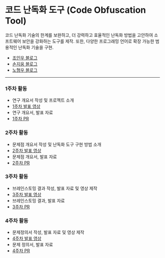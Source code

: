 # 코드 난독화 도구 (Code Obfuscation Tool)

코드 난독화 기술의 한계를 보완하고, 더 강력하고 효율적인 난독화 방법을 고안하여 소프트웨어 보안을 강화하는 도구를 제작. 또한, 다양한 프로그래밍 언어로 확장 가능한 범용적인 난독화 기술을 구현.

- [조인우 블로그](https://joinwoo-blog.tistory.com)
- [손지웅 블로그](https://velog.io/@sonjiwoong/posts)
- [노형우 블로그](https://dmddodmddo.tistory.com/)

---

### 1주차 활동

- 연구 개요서 작성 및 프로젝트 소개
- [1주차 발표 영상](https://youtu.be/dIfNQikINm8)
- 연구 개요서, 발표 자료
- [1주차 PR](https://github.com/Joinwoo/Code-obfuscation-tool/pull/5)

### 2주차 활동

- 문제점 개요서 작성 및 난독화 도구 구현 방법 소개
- [2주차 발표 영상](https://youtu.be/md-ZnEEVKQ0)
- 문제점 개요서, 발표 자료
- [2주차 PR](https://github.com/Joinwoo/Code-obfuscation-tool/pull/7)

### 3주차 활동

- 브레인스토밍 결과 작성, 발표 자료 및 영상 제작
- [3주차 발표 영상](https://youtu.be/gvQeuZgcX5U)
- 브레인스토밍 결과, 발표 자료
- [3주차 PR](https://github.com/Joinwoo/Code-obfuscation-tool/pull/10)

### 4주차 활동

- 문제정의서 작성, 발표 자료 및 영상 제작
- [4주차 발표 영상](https://youtu.be/YJ5HAJhU5K8)
- 문제 정의서, 발표 자료
- [4주차 PR](https://github.com/Joinwoo/Code-obfuscation-tool/pull/13)
